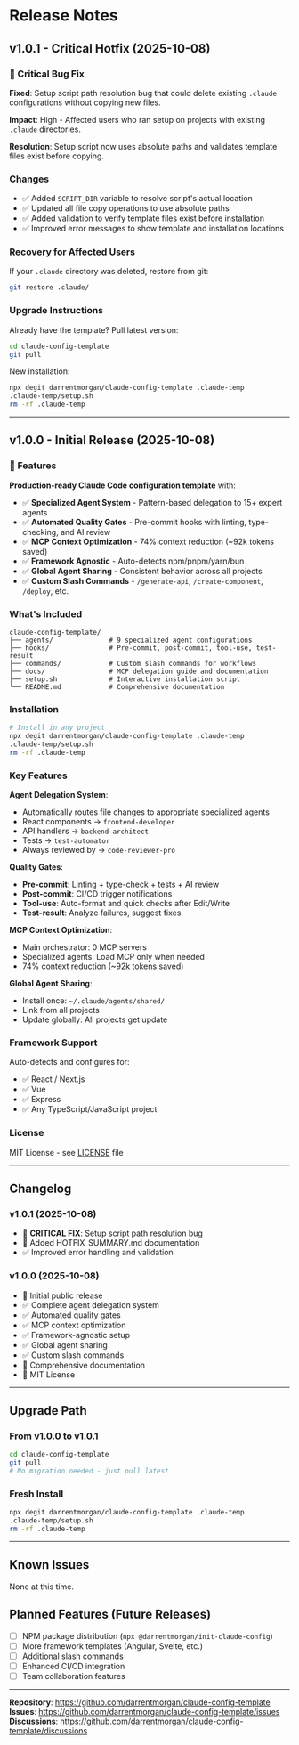 # Release Notes

## v1.0.1 - Critical Hotfix (2025-10-08)

### 🐛 Critical Bug Fix

**Fixed**: Setup script path resolution bug that could delete existing `.claude` configurations without copying new files.

**Impact**: High - Affected users who ran setup on projects with existing `.claude` directories.

**Resolution**: Setup script now uses absolute paths and validates template files exist before copying.

### Changes

- ✅ Added `SCRIPT_DIR` variable to resolve script's actual location
- ✅ Updated all file copy operations to use absolute paths
- ✅ Added validation to verify template files exist before installation
- ✅ Improved error messages to show template and installation locations

### Recovery for Affected Users

If your `.claude` directory was deleted, restore from git:

```bash
git restore .claude/
```

### Upgrade Instructions

Already have the template? Pull latest version:

```bash
cd claude-config-template
git pull
```

New installation:

```bash
npx degit darrentmorgan/claude-config-template .claude-temp
.claude-temp/setup.sh
rm -rf .claude-temp
```

---

## v1.0.0 - Initial Release (2025-10-08)

### 🎉 Features

**Production-ready Claude Code configuration template** with:

- ✅ **Specialized Agent System** - Pattern-based delegation to 15+ expert agents
- ✅ **Automated Quality Gates** - Pre-commit hooks with linting, type-checking, and AI review
- ✅ **MCP Context Optimization** - 74% context reduction (~92k tokens saved)
- ✅ **Framework Agnostic** - Auto-detects npm/pnpm/yarn/bun
- ✅ **Global Agent Sharing** - Consistent behavior across all projects
- ✅ **Custom Slash Commands** - `/generate-api`, `/create-component`, `/deploy`, etc.

### What's Included

```
claude-config-template/
├── agents/              # 9 specialized agent configurations
├── hooks/               # Pre-commit, post-commit, tool-use, test-result
├── commands/            # Custom slash commands for workflows
├── docs/                # MCP delegation guide and documentation
├── setup.sh             # Interactive installation script
└── README.md            # Comprehensive documentation
```

### Installation

```bash
# Install in any project
npx degit darrentmorgan/claude-config-template .claude-temp
.claude-temp/setup.sh
rm -rf .claude-temp
```

### Key Features

**Agent Delegation System**:
- Automatically routes file changes to appropriate specialized agents
- React components → `frontend-developer`
- API handlers → `backend-architect`
- Tests → `test-automator`
- Always reviewed by → `code-reviewer-pro`

**Quality Gates**:
- **Pre-commit**: Linting + type-check + tests + AI review
- **Post-commit**: CI/CD trigger notifications
- **Tool-use**: Auto-format and quick checks after Edit/Write
- **Test-result**: Analyze failures, suggest fixes

**MCP Context Optimization**:
- Main orchestrator: 0 MCP servers
- Specialized agents: Load MCP only when needed
- 74% context reduction (~92k tokens saved)

**Global Agent Sharing**:
- Install once: `~/.claude/agents/shared/`
- Link from all projects
- Update globally: All projects get update

### Framework Support

Auto-detects and configures for:
- ✅ React / Next.js
- ✅ Vue
- ✅ Express
- ✅ Any TypeScript/JavaScript project

### License

MIT License - see [LICENSE](LICENSE) file

---

## Changelog

### v1.0.1 (2025-10-08)
- 🐛 **CRITICAL FIX**: Setup script path resolution bug
- 📝 Added HOTFIX_SUMMARY.md documentation
- ✅ Improved error handling and validation

### v1.0.0 (2025-10-08)
- 🎉 Initial public release
- ✅ Complete agent delegation system
- ✅ Automated quality gates
- ✅ MCP context optimization
- ✅ Framework-agnostic setup
- ✅ Global agent sharing
- ✅ Custom slash commands
- 📝 Comprehensive documentation
- 📄 MIT License

---

## Upgrade Path

### From v1.0.0 to v1.0.1

```bash
cd claude-config-template
git pull
# No migration needed - just pull latest
```

### Fresh Install

```bash
npx degit darrentmorgan/claude-config-template .claude-temp
.claude-temp/setup.sh
rm -rf .claude-temp
```

---

## Known Issues

None at this time.

## Planned Features (Future Releases)

- [ ] NPM package distribution (`npx @darrentmorgan/init-claude-config`)
- [ ] More framework templates (Angular, Svelte, etc.)
- [ ] Additional slash commands
- [ ] Enhanced CI/CD integration
- [ ] Team collaboration features

---

**Repository**: https://github.com/darrentmorgan/claude-config-template
**Issues**: https://github.com/darrentmorgan/claude-config-template/issues
**Discussions**: https://github.com/darrentmorgan/claude-config-template/discussions
